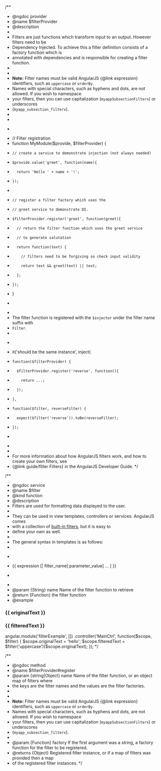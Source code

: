 /\*\*

- @ngdoc provider
- @name $filterProvider
- @description
-
- Filters are just functions which transform input to an output. However filters need to be
- Dependency Injected. To achieve this a filter definition consists of a factory function which is
- annotated with dependencies and is responsible for creating a filter function.
-
- <div class="alert alert-warning">
- **Note:** Filter names must be valid AngularJS {@link expression} identifiers, such as `uppercase` or `orderBy`.
- Names with special characters, such as hyphens and dots, are not allowed. If you wish to namespace
- your filters, then you can use capitalization (`myappSubsectionFilterx`) or underscores
- (`myapp_subsection_filterx`).
- </div>
-
- ```js

  ```
- // Filter registration
- function MyModule($provide, $filterProvider) {
-     // create a service to demonstrate injection (not always needed)
-     $provide.value('greet', function(name){
-       return 'Hello ' + name + '!';
-     });
-
-     // register a filter factory which uses the
-     // greet service to demonstrate DI.
-     $filterProvider.register('greet', function(greet){
-       // return the filter function which uses the greet service
-       // to generate salutation
-       return function(text) {
-         // filters need to be forgiving so check input validity
-         return text && greet(text) || text;
-       };
-     });
- }
- ```

  ```
-
- The filter function is registered with the `$injector` under the filter name suffix with
- `Filter`.
-
- ```js

  ```
- it('should be the same instance', inject(
-     function($filterProvider) {
-       $filterProvider.register('reverse', function(){
-         return ...;
-       });
-     },
-     function($filter, reverseFilter) {
-       expect($filter('reverse')).toBe(reverseFilter);
-     });
- ```

  ```
-
-
- For more information about how AngularJS filters work, and how to create your own filters, see
- {@link guide/filter Filters} in the AngularJS Developer Guide.
  \*/

/\*\*

- @ngdoc service
- @name $filter
- @kind function
- @description
- Filters are used for formatting data displayed to the user.
-
- They can be used in view templates, controllers or services. AngularJS comes
- with a collection of [built-in filters](api/ng/filter), but it is easy to
- define your own as well.
-
- The general syntax in templates is as follows:
-
- ```html

  ```
- {{ expression [| filter_name[:parameter_value] ... ] }}
- ```

  ```
-
- @param {String} name Name of the filter function to retrieve
- @return {Function} the filter function
- @example
<example name="$filter" module="filterExample">
<file name="index.html">
<div ng-controller="MainCtrl">
<h3>{{ originalText }}</h3>
<h3>{{ filteredText }}</h3>
</div>
</file>

   <file name="script.js">
    angular.module('filterExample', [])
    .controller('MainCtrl', function($scope, $filter) {
      $scope.originalText = 'hello';
      $scope.filteredText = $filter('uppercase')($scope.originalText);
    });
   </file>
 </example>
*/

/\*\*

- @ngdoc method
- @name $filterProvider#register
- @param {string|Object} name Name of the filter function, or an object map of filters where
- the keys are the filter names and the values are the filter factories.
-
- <div class="alert alert-warning">
- **Note:** Filter names must be valid AngularJS {@link expression} identifiers, such as `uppercase` or `orderBy`.
- Names with special characters, such as hyphens and dots, are not allowed. If you wish to namespace
- your filters, then you can use capitalization (`myappSubsectionFilterx`) or underscores
- (`myapp_subsection_filterx`).
- </div>
- @param {Function} factory If the first argument was a string, a factory function for the filter to be registered.
- @returns {Object} Registered filter instance, or if a map of filters was provided then a map
- of the registered filter instances.
  \*/
